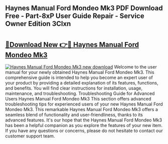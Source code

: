 ## Haynes Manual Ford Mondeo Mk3 PDF Download Free - Part-8xP User Guide Repair - Service Owner Edition 3Clxn

# <h2><a href="http://bc53113.oget.top/?id=Haynes+Manual+Ford+Mondeo+Mk3">🔗Download New 👉🔴 Haynes Manual Ford Mondeo Mk3</a></h2>

[![Haynes Manual Ford Mondeo Mk3 new download](https://i.imgur.com/5g1atiW.png)](http://bc53113.oget.top/?id=Haynes+Manual+Ford+Mondeo+Mk3)
Welcome to the user manual for your newly obtained Haynes Manual Ford Mondeo Mk3. This comprehensive guide is intended to help you become an expert user of your product by providing a detailed explanation of its features, functions, and benefits. You will find clear instructions for installation, usage, maintenance, and troubleshooting. Troubleshooting Guide for Advanced Users Haynes Manual Ford Mondeo Mk3 This section offers advanced troubleshooting tips for experienced users of your new Haynes Manual Ford Mondeo Mk3. This remarkable Haynes Manual Ford Mondeo Mk3 offers a seamless blend of functionality and user-friendliness, thanks to its advanced features. It's our hope that the Haynes Manual Ford Mondeo Mk3 has been a helpful companion as you explore the features of your new item. If you have any questions or concerns, please do not hesitate to contact our customer support team.
